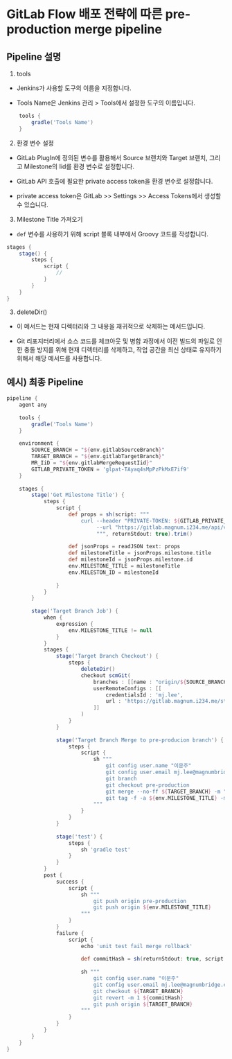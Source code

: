 # GitLab Flow 배포 전략에 따른 pre-production merge pipeline

## Pipeline 설명

1. tools

- Jenkins가 사용할 도구의 이름을 지정합니다.

- Tools Name은 Jenkins 관리 > Tools에서 설정한 도구의 이름입니다.

```groovy
    tools {
        gradle('Tools Name')
    }
```

2. 환경 변수 설정

- GitLab PlugIn에 정의된 변수를 활용해서 Source 브랜치와 Target 브랜치, 그리고 Milestone의 Iid를 환경 변수로 설정합니다.

- GitLab API 호출에 필요한 private access token을 환경 변수로 설정합니다.

- private access token은 GitLab >> Settings >> Access Tokens에서 생성할 수 있습니다.

3. Milestone Title 가져오기

- `def` 변수를 사용하기 위해 script 블록 내부에서 Groovy 코드를 작성합니다.

```groovy
stages {
    stage() {
        steps {
            script {
                //
            }
        }
    }
}
```

3. deleteDir()

- 이 메서드는 현재 디렉터리와 그 내용을 재귀적으로 삭제하는 메서드입니다.

- Git 리포지터리에서 소스 코드를 체크아웃 및 병합 과정에서 이전 빌드의 파일로 인한 충돌 방지를 위해 현재 디렉터리를 삭제하고, 작업 공간을 최신 상태로 유지하기 위해서 해당 메서드를 사용합니다.



## 예시) 최종 Pipeline

```groovy
pipeline {
    agent any
    
    tools {
        gradle('Tools Name')
    }
    
    environment {
        SOURCE_BRANCH = "${env.gitlabSourceBranch}"
        TARGET_BRANCH = "${env.gitlabTargetBranch}"
        MR_IiD = "${env.gitlabMergeRequestIid}"
        GITLAB_PRIVATE_TOKEN = 'glpat-TAyaq4sMpPzPkMxE7if9'
    }
    
    stages {
        stage('Get Milestone Title') {
            steps {
                script {
                    def props = sh(script: """
                        curl --header "PRIVATE-TOKEN: ${GITLAB_PRIVATE_TOKEN}" \
                             --url "https://gitlab.magnum.i234.me/api/v4/projects/93/merge_requests/${MR_IiD}" 
                             """, returnStdout: true).trim()
                    
                    def jsonProps = readJSON text: props
                    def milestoneTitle = jsonProps.milestone.title
                    def milestoneId = jsonProps.milestone.id
                    env.MILESTONE_TITLE = milestoneTitle
                    env.MILESTON_ID = milestoneId
                    
                }
            }
        }
        
        stage('Target Branch Job') {
            when {
                expression {
                    env.MILESTONE_TITLE != null
                }
            }
            stages {
                stage('Target Branch Checkout') {
                    steps {
                        deleteDir()
                        checkout scmGit(
                            branches : [[name : "origin/${SOURCE_BRANCH}"]],
                            userRemoteConfigs : [[
                                credentialsId : 'mj.lee',
                                url : 'https://gitlab.magnum.i234.me/study/backendtomcat.git'
                            ]]
                        )
                    }                   
                }
                
                stage('Target Branch Merge to pre-producion branch') {
                    steps {
                        script {
                            sh """
                                git config user.name "이문주"
                                git config user.email mj.lee@magnumbridge.co.kr
                                git branch
                                git checkout pre-production
                                git merge --no-ff ${TARGET_BRANCH} -m "${env.MILESTONE_TITLE} version merge to pre-production"
                                git tag -f -a ${env.MILESTONE_TITLE} -m "commit tag version ${env.MILESTONE_TITLE}"
                            """
                        }
                    }
                }
                
                stage('test') {
                    steps {
                        sh 'gradle test'
                    }
                }
            }
            post {
                success {
                    script {
                        sh """
                            git push origin pre-production
                            git push origin ${env.MILESTONE_TITLE}
                        """
                    }
                }
                failure {
                    script {
                        echo 'unit test fail merge rollback'
                    
                        def commitHash = sh(returnStdout: true, script: 'git log origin/${TARGET_BRANCH} --pretty="%H" -n 1').trim()
                        
                        sh """
                            git config user.name "이문주"
                            git config user.email mj.lee@magnumbridge.co.kr
                            git checkout ${TARGET_BRANCH}
                            git revert -m 1 ${commitHash}
                            git push origin ${TARGET_BRANCH}
                        """
                    }
                }
            }
        }
    }
}
```
